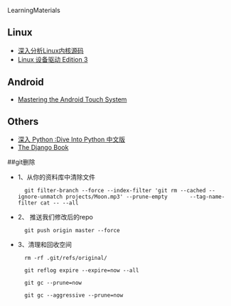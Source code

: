 LearningMaterials
## Linux
* [深入分析Linux内核源码](http://oss.org.cn/kernel-book/)
* [Linux 设备驱动 Edition 3](http://oss.org.cn/kernel-book/ldd3/)

## Android
+ [Mastering the Android Touch System](http://v.youku.com/v_show/id_XODQ1MjI2MDQ0.html?f=23088492)

## Others
+ [深入 Python :Dive Into Python 中文版](http://woodpecker.org.cn/diveintopython/toc/index.html)
+ [The Django Book](http://djangobook.py3k.cn/2.0/)


##git删除
+ 1、从你的资料库中清除文件

        git filter-branch --force --index-filter 'git rm --cached --ignore-unmatch projects/Moon.mp3' --prune-empty       --tag-name-filter cat -- --all
    
+ 2、 推送我们修改后的repo

        git push origin master --force

+ 3、清理和回收空间

        rm -rf .git/refs/original/

        git reflog expire --expire=now --all
    
        git gc --prune=now
    
        git gc --aggressive --prune=now
